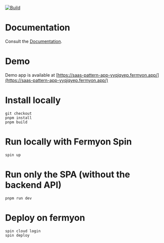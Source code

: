 [![Build](https://github.com/jlcanela/saas-pattern-app/actions/workflows/build.yml/badge.svg)](https://github.com/jlcanela/saas-pattern-app/actions/workflows/build.yml)

# Documentation

Consult the [Documentation](doc/README.md).

# Demo

Demo app is available at [https://saas-pattern-app-yyqjqyep.fermyon.app/](https://saas-pattern-app-yyqjqyep.fermyon.app/)

# Install locally

```
git checkout
pnpm install
pnpm build
```

# Run locally with Fermyon Spin

```
spin up
```

# Run only the SPA (without the backend API)

```
pnpm run dev
```

# Deploy on fermyon

```
spin cloud login
spin deploy
```
